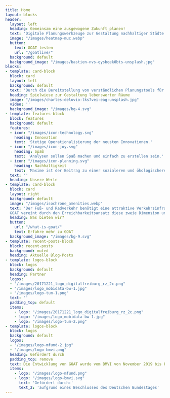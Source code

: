 ```yaml
---
title: Home
layout: blocks
header:
  layout: left
  heading: Gemeinsam eine ausgewogene Zukunft planen!
  text: 'Digitale Planungswerkzeuge zur Gestaltung nachhaltiger Städte und Regionen.'
  image: "/images/heatmap-muc.webp"
  button:
    text: GOAT testen
    url: "/goatlive/"
  background: default
  background_image: "/images/bastien-nvs-qysbqek0bts-unsplash.jpg"
blocks:
- template: card-block
  block: card
  layout: left
  background: default
  text: 'Durch die Bereitstellung von verständlichen Planungstools für den Fuß- und Radverkehr begleiten wir die Stadt- und Verkehrsplanung, sowie die Standortentwicklung, in eine offenere, spaßigere und effizientere Zukunft.'
  heading: Spielwiese zur Gestaltung lebenswerter Räume
  image: "/images/charles-deluvio-lks7vei-eag-unsplash.jpg"
  video: ''
  background_image: "/images/bg-4.svg"
- template: features-block
  block: features
  background: default
  features:
  - icon: "/images/icon-technology.svg"
    heading: Innovation
    text: 'Stetige Operationalisierung der neusten Innovationen.'
  - icon: "/images/icon-joy.svg"
    heading: Spaß
    text: 'Analysen sollen Spaß machen und einfach zu erstellen sein.'
  - icon: "/images/icon-planning.svg"
    heading: Nachhaltigkeit
    text: 'Maxime ist der Beitrag zu einer sozialeren und ökologischeren Welt.'
  text: ''
  heading: Unsere Werte
- template: card-block
  block: card
  layout: right
  background: default
  image: "/images/isochrone_amenities.webp"
  text: 'Der Fuß- und Radverkehr benötigt eine attraktive Verkehrsinfrastruktur und nahe Ziele im Sinne der 15-Minuten-Stadt. 
  GOAT vereint durch den Erreichbarkeitsansatz diese zweie Dimension und liefert über digitale Karten dynamische Analysen.'
  heading: Was bieten wir?
  button:
    url: "/what-is-goat/"
    text: Erfahre mehr zu GOAT
  background_image: "/images/bg-9.svg"
- template: recent-posts-block
  block: recent-posts
  background: muted
  heading: Aktuelle Blog-Posts
- template: logos-block
  block: logos
  background: default
  heading: Partner
  logos:
  - "/images/20171221_logo_digitalfreiburg_rz_2c.png"
  - "/images/logo_mobidata-bw-1.jpg"
  - "/images/logo-tum-1.png"
  text: ''
  padding_top: default
  items:
    - logo: "/images/20171221_logo_digitalfreiburg_rz_2c.png"
    - logo: "/images/logo_mobidata-bw-1.jpg"
    - logo: "/images/logo-tum-2.png"
- template: logos-block
  block: logos
  background: default
  logos:
  - "/images/logo-mfund-2.jpg"
  - "/images/logo-bmvi.png"
  heading: Gefördert durch
  padding_top: remove
  text: Die Entwicklung von GOAT wurde vom BMVI von November 2019 bis Februar 2021 im Rahmen der mFUND-Initiative (Förderlinie 1) an der TUM gefördert.
  items:
    - logo: "/images/logo-mfund.png"
    - logo: "/images/logo-bmvi.svg"
      text: 'Gefördert durch:'
      text_2: 'aufgrund eines Beschlusses des Deutschen Bundestages'
---
```

